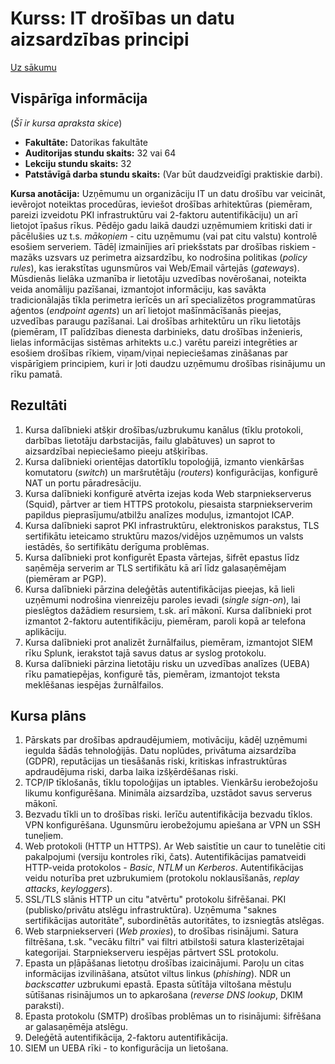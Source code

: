 # Kurss: IT drošības un datu aizsardzības principi

[Uz sākumu](http://85.254.250.28/learning/LU/)

## Vispārīga informācija

(*Šī ir kursa apraksta skice*) 

* **Fakultāte:** Datorikas fakultāte
* **Auditorijas stundu skaits:** 32 vai 64
* **Lekciju stundu skaits:** 32
* **Patstāvīgā darba stundu skaits:** (Var būt daudzveidīgi praktiskie darbi).

**Kursa anotācija:** Uzņēmumu un organizāciju IT un datu drošību var veicināt, ievērojot 
noteiktas procedūras, ieviešot drošības arhitektūras (piemēram, pareizi izveidotu 
PKI infrastruktūru vai 2-faktoru autentifikāciju) un arī lietojot īpašus rīkus. 
Pēdējo gadu laikā daudzi uzņēmumiem kritiski dati ir pācēlušies uz t.s. *mākoņiem* - 
citu uzņēmumu (vai pat citu valstu) kontrolē esošiem serveriem. Tādēļ izmainījies
arī priekšstats par drošības riskiem - mazāks uzsvars uz perimetra aizsardzību, ko nodrošina
politikas (*policy rules*), kas ierakstītas ugunsmūros vai 
Web/Email vārtejās (*gateways*).  
Mūsdienās lielāka uzmanība 
ir lietotāju uzvedības novērošanai, noteikta veida anomāliju pazīšanai, izmantojot informāciju, kas 
savākta tradicionālajās tīkla perimetra ierīcēs un arī specializētos programmatūras aģentos 
(*endpoint agents*) un arī lietojot mašīnmācīšanās pieejas, uzvedības paraugu pazīšanai.
Lai drošības arhitektūru un rīku lietotājs (piemēram, IT palīdzības dienesta darbinieks, 
datu drošības inženieris, lielas informācijas sistēmas arhitekts u.c.) varētu pareizi 
integrēties ar esošiem drošības rīkiem, viņam/viņai nepieciešamas zināšanas par vispārīgiem principiem, 
kuri ir ļoti daudzu uzņēmumu drošības risinājumu un rīku pamatā. 

## Rezultāti

1. Kursa dalībnieki atšķir drošības/uzbrukumu kanālus (tīklu protokoli, 
darbības lietotāju darbstacijās, failu glabātuves) un saprot to aizsardzībai nepieciešamo 
pieeju atšķirības.
2. Kursa dalībnieki orientējas datortīklu topoloģijā, izmanto vienkāršas komutatoru (*switch*) un
maršrutētāju (*routers*) konfigurācijas, konfigurē NAT un portu pāradresāciju. 
3. Kursa dalībnieki konfigurē atvērta izejas koda Web starpniekserverus (Squid), pārtver ar
tiem HTTPS protokolu, piesaista starpniekserverim papildus pieprasījumu/atbilžu 
analīzes moduļus, izmantojot ICAP. 
4. Kursa dalībnieki saprot PKI infrastruktūru, elektroniskos parakstus, TLS sertifikātu 
ieteicamo struktūru mazos/vidējos uzņēmumos un valsts iestādēs, šo sertifikātu derīguma problēmas.
5. Kursa dalībnieki prot konfigurēt Epasta vārtejas, šifrēt epastus līdz saņēmēja serverim ar 
TLS sertifikātu kā arī līdz galasaņēmējam (piemēram ar PGP). 
6. Kursa dalībnieki pārzina deleģētās autentifikācijas pieejas, kā lieli uzņēmumi 
nodrošina vienreizēju paroles ievadi (*single sign-on*), lai pieslēgtos dažādiem resursiem, t.sk. 
arī mākonī. Kursa dalībnieki prot izmantot 2-faktoru autentifikāciju, piemēram, paroli kopā
ar telefona aplikāciju.
7. Kursa dalībnieki prot analizēt žurnālfailus, piemēram, izmantojot SIEM rīku Splunk, ierakstot
tajā savus datus ar syslog protokolu.
8. Kursa dalībnieki pārzina lietotāju risku un uzvedības analīzes (UEBA) rīku pamatiepējas, 
konfigurē tās, piemēram, izmantojot teksta meklēšanas iespējas žurnālfailos.

## Kursa plāns

1. Pārskats par drošības apdraudējumiem, motivāciju, kādēļ uzņēmumi iegulda šādās tehnoloģijās. 
Datu noplūdes, privātuma aizsardzība (GDPR), reputācijas un tiesāšanās riski, kritiskas infrastruktūras
apdraudējuma riski, darba laika izšķērdēšanas riski.
2. TCP/IP tīklošanās, tīklu topoloģijas un iptables. Vienkāršu ierobežojošu likumu konfigurēšana.
Minimāla aizsardzība, uzstādot savus serverus mākonī.
3. Bezvadu tīkli un to drošības riski. Ierīču autentifikācija bezvadu tīklos. 
VPN konfigurēšana. Ugunsmūru ierobežojumu apiešana ar VPN un SSH tuneļiem. 
4. Web protokoli (HTTP un HTTPS). Ar Web saistītie un caur to tunelētie citi pakalpojumi 
(versiju kontroles rīki, čats). Autentifikācijas pamatveidi HTTP-veida protokolos - *Basic*, *NTLM* un *Kerberos*. 
Autentifikācijas veidu noturība pret uzbrukumiem (protokolu noklausīšanās, *replay attacks*, 
*keyloggers*). 
5. SSL/TLS slānis HTTP un citu "atvērtu" protokolu šifrēšanai. PKI (publisko/privātu atslēgu 
infrastruktūra). Uzņēmuma "saknes sertifikācijas autoritāte", subordinētās autoritātes, 
to izsniegtās atslēgas. 
6. Web starpniekserveri (*Web proxies*), to drošības risinājumi. Satura filtrēšana, t.sk. "vecāku filtri"
vai filtri atbilstoši satura klasterizētajai kategorijai. Starpniekserveru iespējas pārtvert 
SSL protokolu.
7. Epasta un pļāpāšanas lietotņu drošības izaicinājumi. Paroļu un citas informācijas izvilināšana, atsūtot 
viltus linkus (*phishing*). NDR un *backscatter* uzbrukumi epastā. Epasta sūtītāja viltošana 
mēstuļu sūtīšanas risinājumos un to apkarošana (*reverse DNS lookup*, DKIM paraksti). 
8. Epasta protokolu (SMTP) drošības problēmas un to risinājumi: šifrēšana ar galasaņēmēja atslēgu. 
9. Deleģētā autentifikācija, 2-faktoru autentifikācija. 
10. SIEM un UEBA rīki - to konfigurācija un lietošana.



